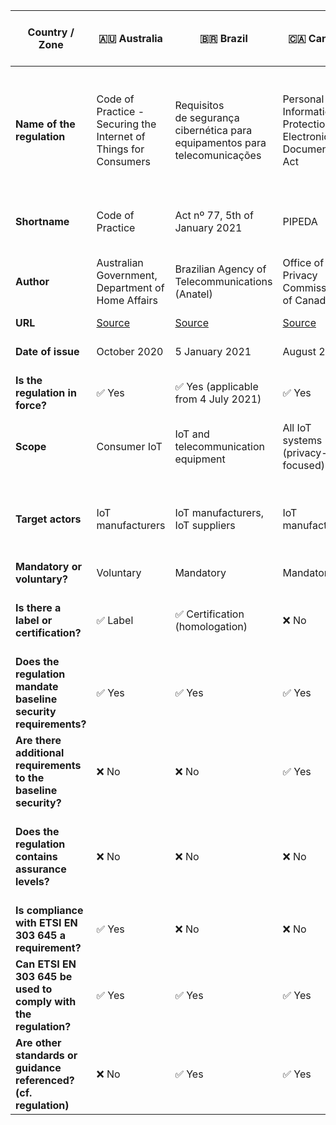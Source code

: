 | Country / Zone                                                   | 🇦🇺 Australia                                                                         | 🇧🇷 Brazil                                                                                        | 🇨🇦 Canada                                                                  | 🇨🇳 China                                                                                                     | 🇪🇺 European Union                                      | 🇪🇺 European Union                                                                      | 🇫🇮 Finland                                            | 🇮🇳 India                                   | 🇯🇵 Japan                                                                       | 🇸🇬 Singapore                                                                         | 🇬🇧 United Kingdom                                                    |  🇺🇸 United States of America                                            |  🇺🇸 United States of America - California                                                       |  🇺🇸 United States of America - Oregon                                        |
| ---------------------------------------------------------------- | ------------------------------------------------------------------------------------ | ------------------------------------------------------------------------------------------------ | ------------------------------------------------------------------------- | ------------------------------------------------------------------------------------------------------------- | ------------------------------------------------------ | --------------------------------------------------------------------------------------| ------------------------------------------------------ | ----------------------------------------- | ------------------------------------------------------------------------------ | ------------------------------------------------------------------------------------ | ------------------------------------------------------------------- | ----------------------------------------------------------------------- | ---------------------------------------------------------------------------------------------- | -------------------------------------------------------------------------- |
| **Name of the regulation**                                       | Code of Practice - Securing the Internet of Things for Consumers                     | Requisitos de segurança cibernética para equipamentos para telecomunicações                      | Personal Information Protection and Electronic Documents Act              | Draft guidelines for the construction of basic security standard systems for the Internet of Things ('IoT')   | Regulation (EU) 2019/881                               | Articles 3(3)(e) and (f) of the Radio Equipment Directive 2014/53/EU                  | Tietoturvamerkki                                       | Public consultation on IoT cyber security | IoT Security Safety Framework                                                  | Cybersecurity labelling scheme                                                       | Proposals for regulating consumer smart product cyber security      | H.R. 1668 - IoT Cybersecurity Improvement Act of 2020                   | Senate Bill No. 327 - Information privacy: connected devices                                   | House Bill 2395                                                            |
| **Shortname**                                                    | Code of Practice                                                                     | Act nº 77, 5th of January 2021                                                                   | PIPEDA                                                                    | IoT cybersecurity guidelines                                                                                  | CyberSecurity act                                      | RED                                                                                   | Finnish Cybersecurity Label                            | 🛑 N/A                                    | IoT-SSF                                                                        | CSL                                                                                  | Secure by Design                                                    | IoT Cybersecurity Improvement Act of 2020                               | SB-327                                                                                         | HB 2395                                                                    |
| **Author**                                                       | Australian Government, Department of Home Affairs                                    | Brazilian Agency of Telecommunications (Anatel)                                                  | Office of the Privacy Commissioner of Canada                              | Ministry of Industry and Information Technology (MIIT)                                                        | European Commission                                    | European Commission                                                                   | Finnish transport and communication agency (Traficom)  | 🛑 N/A                                    | Ministry of Economy, Trade and Industry (METI)                                 | Cyber Security Agency of Singapore (CSA)                                             | Department for Digital, Media, Culture and Science                  | Congress                                                                | California State Senate                                                                        | Oregon House of Representatives                                            |
| **URL**                                                          | [Source](https://www.homeaffairs.gov.au/reports-and-pubs/files/code-of-practice.pdf) | [Source](https://www.anatel.gov.br/legislacao/atos-de-certificacao-de-produtos/2021/1505-ato-77) | [Source](https://www.priv.gc.ca/en/privacy-topics/technology/gd_iot_man/) | [Source](https://www.miit.gov.cn/gzcy/yjzj/art/2021/art_de99ecee64884ecda932604c32631b76.html)                | [Source](https://eur-lex.europa.eu/eli/reg/2019/881/oj) | [Source](https://ec.europa.eu/growth/sectors/electrical-engineering/red-directive_en) | [Source](https://tietoturvamerkki.fi/en/)              | 🛑 N/A                                    | [Source](https://www.meti.go.jp/policy/netsecurity/wg1/IoT-SSF_ver1.0_eng.pdf) | [Source](https://www.csa.gov.sg/programmes/cybersecurity-labelling/about-cls)        | [Source](https://www.gov.uk/government/collections/secure-by-design) | [Source](https://www.congress.gov/bill/116th-congress/house-bill/1668) | [Source](https://leginfo.legislature.ca.gov/faces/billTextClient.xhtml?bill_id=201720180SB327) | [Source](https://olis.leg.state.or.us/liz/2019R1/Measures/Overview/HB2395) |
| **Date of issue**                                                | October 2020                                                                         | 5 January 2021                                                                                   | August 2020                                                               | On-going work                                                                                                 | On-going work for IoT                                  | On-going work for cybersecurity                                                       | 2020                                                   | On-going work                             | 5 November 2020                                                                | October 2020                                                                         | On-going work                                                        | 12 April 2020                                                          | 28 September 2018                                                                              | 16 April 2019                                                              |
| **Is the regulation in force?**                                  | ✅ Yes                                                                               | ✅ Yes (applicable from 4 July 2021)                                                             | ✅ Yes                                                                    | ❌ No                                                                                                         | ✅ Yes (not applicable to IoT yet)                     | ❌ No                                                                                  | ✅ Yes                                                 | ❌ No                                    | ✅ Yes                                                                         | ✅ Yes                                                                              | ❌ No                                                                | ✅ Yes                                                                | ✅ Yes                                                                                         | ✅ Yes                                                                    |
| **Scope**                                                        | Consumer IoT                                                                         | IoT and telecommunication equipment                                                              | All IoT systems (privacy-focused)                                         | All IoT systems                                                                                               | All IoT systems                                        | Internet-connected devices, wearable devices                                          | Consumer IoT                                           | Consumer IoT                              | All IoT devices and systems                                                    | Consumer IoT                                                                         | Consumer IoT                                                          | All IoT devices and systems                                           | Consumer IoT                                                                                    | Consumer IoT                                                              |
| **Target actors**                                                | IoT manufacturers                                                                    | IoT manufacturers, IoT suppliers                                                                 | IoT manufacturers                                                         | IoT manufacturers                                                                                             | IoT manufacturers                                      | IoT manufacturers                                                                     | IoT manufacturers                                      | IoT manufacturers                         | IoT manufacturers                                                              | IoT manufacturers, Consumers                                                         | IoT manufacturers (producers) and distributors                        | Federal agencies owning or controlling IoT devices and systems        | IoT manufacturers                                                                               | IoT manufacturers                                                         |
| **Mandatory or voluntary?**                                      | Voluntary                                                                            | Mandatory                                                                                        | Mandatory                                                                 | Mandatory                                                                                                     | Voluntary                                              | Mandatory                                                                             | Voluntary                                              | ❔ TBC                                    | Voluntary                                                                      | Voluntary                                                                            | Mandatory                                                             | Mandatory                                                             | Mandatory                                                                                       | Mandatory                                                                 |
| **Is there a label or certification?**                           | ✅ Label                                                                             | ✅ Certification (homologation)                                                                 | ❌ No                                                                     | ✅ Certification                                                                                               | ✅ Certification                                       | ❌ No                                                                                 | ✅ Label                                               | ✅ Label                                 | ❌ No                                                                          | ✅ Label (levels 1 and 2), Certification (levels 3 and 4)                           | ✅ Label                                                             | ❌ No                                                                 | ❌ No                                                                                          | ❌ No                                                                     |
| **Does the regulation mandate baseline security requirements?**  | ✅ Yes                                                                               | ✅ Yes                                                                                          | ✅ Yes                                                                    | ✅ Yes                                                                                                         | ✅ Yes                                                 | ✅ Yes                                                                                | ✅ Yes                                                 | ❔ TBC                                   | ❌ No                                                                           | ✅ Yes                                                                              | ✅ Yes                                                               | ✅ Yes                                                               | ✅ Yes                                                                                          | ✅ Yes                                                                   |
| **Are there additional requirements to the baseline security?**  | ❌ No                                                                                | ❌ No                                                                                           | ✅ Yes                                                                    | ✅ Yes                                                                                                         | ❌ No                                                  | ❌ No                                                                                 | ✅ Yes                                                 | ❔ TBC                                   | 🛑 N/A                                                                          | ✅ Yes                                                                              | ✅ Yes                                                               | ✅ Yes                                                               | ❌ No                                                                                           | ❌ No                                                                    |
| **Does the regulation contains assurance levels?**               | ❌ No                                                                                | ❌ No                                                                                           | ❌ No                                                                     | ❔ TBC                                                                                                         | ✅ Yes                                                 | ❌ No                                                                                 | ✅ Yes                                                  | ❔ TBC                                   | 🛑 N/A                                                                         | ✅ Yes, 4 levels (self-assessment to third-party verification by an accredited lab) | ❌ No                                                                | ❌ No                                                                 | ❌ No                                                                                           | ❌ No                                                                   |
| **Is compliance with ETSI EN 303 645 a requirement?**            | ✅ Yes                                                                               | ❌ No                                                                                           | ❌ No                                                                     | ❌ No                                                                                                          | ❔ TBC (very likely to be ✅ Yes)                      | ❌ No                                                                                 | ✅ Yes                                                 | ❔ TBC                                    | ❌ No                                                                          | ✅ Yes                                                                              | ✅ Yes                                                               | ❌ No                                                                | ❌ No                                                                                            | ❌ No                                                                   |
| **Can ETSI EN 303 645 be used to comply with the regulation?**   | ✅ Yes                                                                               | ✅ Yes                                                                                          | ✅ Yes                                                                    | ✅ Yes                                                                                                         | ✅ Yes                                                 | ✅ Yes                                                                                | ✅ Yes                                                 | ✅ Yes                                   | ✅ Yes                                                                         | ✅ Yes                                                                              | ✅ Yes                                                               |  🆗 Partially                                                         | ✅ Yes                                                                                          | ✅ Yes                                                                   |
| **Are other standards or guidance referenced? (cf. regulation)** | ❌ No                                                                                | ✅ Yes                                                                                          | ✅ Yes                                                                    | ✅ Yes                                                                                                         | ❌ No                                                  | ❌ No                                                                                 | ✅ Yes                                                 | ❔ TBC                                   | ✅ Yes                                                                          | ✅ Yes                                                                              | ❌ No                                                                | ✅ Yes                                                               | ❌ No                                                                                           | ❌ No                                                                    |
